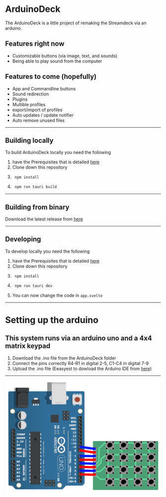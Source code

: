 # ArduinoDeck
The ArduinoDeck is a little project of remaking the Streamdeck via an arduino.

## Features right now
- Customizable buttons (via image, text, and sounds)
- Being able to play sound from the computer

## Features to come (hopefully)
- App and Commandline buttons
- Sound redirection
- Plugins
- Multible profiles
- export/import of profiles
- Auto updates / update notifier
- Auto remove unused files

---
## Building locally
To build ArduinoDeck locally you need the following

1. have the Prerequisites that is detailed [here](https://tauri.app/v1/guides/getting-started/prerequisites)
2. Clone down this repository
3. ```
    npm install
    ```
4. ```bash
    npm run tauri build
    ```
---
## Building from binary
Download the latest release from [here](https://github.com/S0udiZ/ArduinoDeck/releases)

---
## Developing
To develop locally you need the following
1. have the Prerequisites that is detailed [here](https://tauri.app/v1/guides/getting-started/prerequisites)
2. Clone down this repository
3. ```
    npm install
    ```
4. ```bash
    npm run tauri dev
    ```
5. You can now change the code in `app.svelte`
---

# Setting up the arduino
## This system runs via an arduino uno and a 4x4 matrix keypad

1. Download the .ino file from the ArduinoDeck folder
2. Connect the pins correctly R4-R1 in digital 2-5, C1-C4 in digital 7-9
3. Upload the .ino file (Eeasyest to dowload the Arduino IDE from [here](https://www.arduino.cc/en/software))

---
![diagram.png](diagram.png)